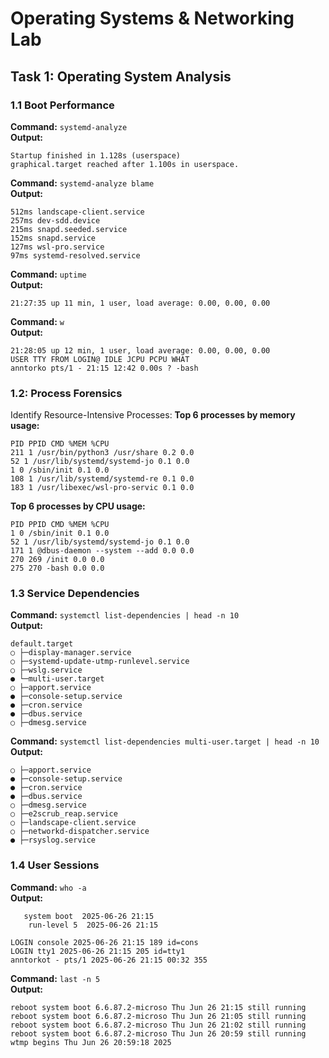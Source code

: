 # Operating Systems & Networking Lab

## Task 1: Operating System Analysis

### 1.1 Boot Performance

**Command:** `systemd-analyze`  
**Output:**
```
Startup finished in 1.128s (userspace)
graphical.target reached after 1.100s in userspace.
```

**Command:** `systemd-analyze blame`  
**Output:**
```
512ms landscape-client.service
257ms dev-sdd.device
215ms snapd.seeded.service
152ms snapd.service
127ms wsl-pro.service
97ms systemd-resolved.service
```
**Command:** `uptime`  
**Output:**
```
21:27:35 up 11 min, 1 user, load average: 0.00, 0.00, 0.00
```
**Command:** `w`  
**Output:**
```
21:28:05 up 12 min, 1 user, load average: 0.00, 0.00, 0.00
USER TTY FROM LOGIN@ IDLE JCPU PCPU WHAT
anntorko pts/1 - 21:15 12:42 0.00s ? -bash
```
### 1.2: Process Forensics
Identify Resource-Intensive Processes:
**Top 6 processes by memory usage:** 
```
PID PPID CMD %MEM %CPU
211 1 /usr/bin/python3 /usr/share 0.2 0.0
52 1 /usr/lib/systemd/systemd-jo 0.1 0.0
1 0 /sbin/init 0.1 0.0
108 1 /usr/lib/systemd/systemd-re 0.1 0.0
183 1 /usr/libexec/wsl-pro-servic 0.1 0.0
```

**Top 6 processes by CPU usage:**  
```
PID PPID CMD %MEM %CPU
1 0 /sbin/init 0.1 0.0
52 1 /usr/lib/systemd/systemd-jo 0.1 0.0
171 1 @dbus-daemon --system --add 0.0 0.0
270 269 /init 0.0 0.0
275 270 -bash 0.0 0.0
```

### 1.3 Service Dependencies

**Command:** `systemctl list-dependencies | head -n 10`  
**Output:**  
```
default.target
○ ├─display-manager.service
○ ├─systemd-update-utmp-runlevel.service
○ ├─wslg.service
● └─multi-user.target
○ ├─apport.service
● ├─console-setup.service
● ├─cron.service
● ├─dbus.service
○ ├─dmesg.service
```

**Command:** `systemctl list-dependencies multi-user.target | head -n 10`  
**Output:** 
```multi-user.target
○ ├─apport.service
● ├─console-setup.service
● ├─cron.service
● ├─dbus.service
○ ├─dmesg.service
○ ├─e2scrub_reap.service
○ ├─landscape-client.service
○ ├─networkd-dispatcher.service
● ├─rsyslog.service
```
### 1.4 User Sessions

**Command:** `who -a`  
**Output:**  
```
   system boot  2025-06-26 21:15
    run-level 5  2025-06-26 21:15
```
```
LOGIN console 2025-06-26 21:15 189 id=cons
LOGIN tty1 2025-06-26 21:15 205 id=tty1
anntorkot - pts/1 2025-06-26 21:15 00:32 355
```

**Command:** `last -n 5`  
**Output:** 
```
reboot system boot 6.6.87.2-microso Thu Jun 26 21:15 still running
reboot system boot 6.6.87.2-microso Thu Jun 26 21:05 still running
reboot system boot 6.6.87.2-microso Thu Jun 26 21:02 still running
reboot system boot 6.6.87.2-microso Thu Jun 26 20:59 still running
wtmp begins Thu Jun 26 20:59:18 2025
```
